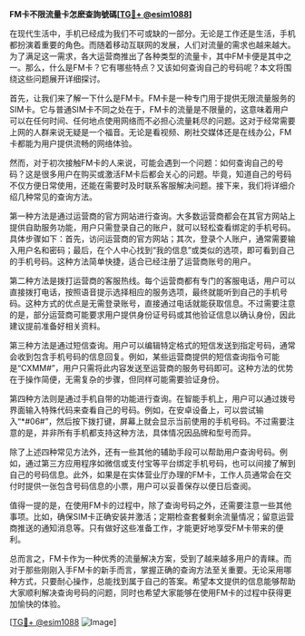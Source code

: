 **FM卡不限流量卡怎麽查詢號碼[[TG💪+ @esim1088](https://t.me/s/esim1088)]**

在现代生活中，手机已经成为我们不可或缺的一部分。无论是工作还是生活，手机都扮演着重要的角色。而随着移动互联网的发展，人们对流量的需求也越来越大。为了满足这一需求，各大运营商推出了各种类型的流量卡，其中FM卡便是其中之一。那么，什么是FM卡？它有哪些特点？又该如何查询自己的号码呢？本文将围绕这些问题展开详细探讨。

首先，让我们来了解一下什么是FM卡。FM卡是一种专门用于提供无限流量服务的SIM卡。它与普通SIM卡不同之处在于，FM卡的流量是不限量的，这意味着用户可以在任何时间、任何地点使用网络而不必担心流量耗尽的问题。这对于经常需要上网的人群来说无疑是一个福音。无论是看视频、刷社交媒体还是在线办公，FM卡都能为用户提供流畅的网络体验。

然而，对于初次接触FM卡的人来说，可能会遇到一个问题：如何查询自己的号码？这是很多用户在购买或激活FM卡后都会关心的问题。毕竟，知道自己的号码不仅方便日常使用，还能在需要时及时联系客服解决问题。接下来，我们将详细介绍几种常见的查询方法。

第一种方法是通过运营商的官方网站进行查询。大多数运营商都会在其官方网站上提供自助服务功能，用户只需登录自己的账户，就可以轻松查看绑定的手机号码。具体步骤如下：首先，访问运营商的官方网站；其次，登录个人账户，通常需要输入用户名和密码；最后，在个人中心找到“我的信息”或类似的选项，即可看到自己的手机号码。这种方法简单快捷，适合已经注册了运营商账号的用户。

第二种方法是拨打运营商的客服热线。每个运营商都有专门的客服电话，用户可以直接拨打电话，按照语音提示选择相应的服务选项，最终就能听到自己的手机号码。这种方式的优点是无需登录账号，直接通过电话就能获取信息。不过需要注意的是，部分运营商可能要求用户提供身份证号码或其他验证信息以确认身份，因此建议提前准备好相关资料。

第三种方法是通过短信查询。用户可以编辑特定格式的短信发送到指定号码，通常会收到包含手机号码的信息回复。例如，某些运营商提供的短信查询指令可能是“CXMM#”，用户只需将此内容发送至运营商的服务号码即可。这种方法的优势在于操作简便，无需复杂的步骤，但同样可能需要验证身份。

第四种方法则是通过手机自带的功能进行查询。在智能手机上，用户可以通过拨号界面输入特殊代码来查看自己的号码。例如，在安卓设备上，可以尝试输入“*#06#”，然后按下拨打键，屏幕上就会显示当前使用的手机号码。不过需要注意的是，并非所有手机都支持这种方法，具体情况因品牌和型号而异。

除了上述四种常见方法外，还有一些其他的辅助手段可以帮助用户查询号码。例如，通过第三方应用程序如微信或支付宝等平台绑定手机号码，也可以间接了解到自己的号码信息。此外，如果是在实体营业厅办理的FM卡，工作人员通常会在交付时提供一张包含号码信息的小票，用户可以妥善保存以便日后查阅。

值得一提的是，在使用FM卡的过程中，除了查询号码之外，还需要注意一些其他事项。比如，确保SIM卡正确安装并激活；定期检查套餐剩余流量情况；留意运营商推送的通知消息等。只有做好这些准备工作，才能更好地享受FM卡带来的便利。

总而言之，FM卡作为一种优秀的流量解决方案，受到了越来越多用户的青睐。而对于那些刚刚入手FM卡的新手而言，掌握正确的查询方法至关重要。无论采用哪种方式，只要耐心操作，总能找到属于自己的答案。希望本文提供的信息能够帮助大家顺利解决查询号码的问题，同时也希望大家能够在使用FM卡的过程中获得更加愉快的体验。

[[TG💪+ @esim1088](https://t.me/s/esim1088) ![Image](https://i.postimg.cc/4NQfJmqS/Snipaste-2025-05-13-00-14-12.png)]